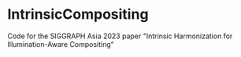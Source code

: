 # IntrinsicCompositing
Code for the SIGGRAPH Asia 2023 paper "Intrinsic Harmonization for Illumination-Aware Compositing"
